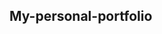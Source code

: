 <h2> My-personal-portfolio </h2> </br>
<h2> <a href="https://sammed-sankonatti.github.io/my-portfolio/> Live-Site </a> <h2/>
